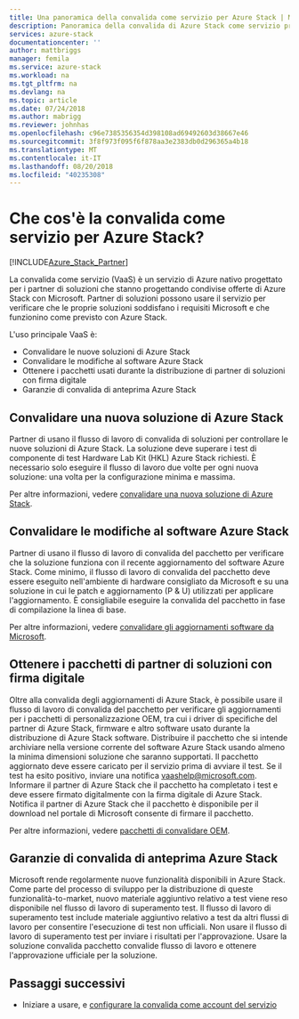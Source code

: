 ```yaml
---
title: Una panoramica della convalida come servizio per Azure Stack | Microsoft Docs
description: Panoramica della convalida di Azure Stack come servizio problemi noti.
services: azure-stack
documentationcenter: ''
author: mattbriggs
manager: femila
ms.service: azure-stack
ms.workload: na
ms.tgt_pltfrm: na
ms.devlang: na
ms.topic: article
ms.date: 07/24/2018
ms.author: mabrigg
ms.reviewer: johnhas
ms.openlocfilehash: c96e7385356354d398108ad69492603d38667e46
ms.sourcegitcommit: 3f8f973f095f6f878aa3e2383db0d296365a4b18
ms.translationtype: MT
ms.contentlocale: it-IT
ms.lasthandoff: 08/20/2018
ms.locfileid: "40235308"
---
```

# <a name="what-is-validation-as-a-service-for-azure-stack"></a>Che cos'è la convalida come servizio per Azure Stack?

[!INCLUDE[Azure_Stack_Partner](./includes/azure-stack-partner-appliesto.md)]

La convalida come servizio (VaaS) è un servizio di Azure nativo progettato per i partner di soluzioni che stanno progettando condivise offerte di Azure Stack con Microsoft. Partner di soluzioni possono usare il servizio per verificare che le proprie soluzioni soddisfano i requisiti Microsoft e che funzionino come previsto con Azure Stack.

L'uso principale VaaS è:

- Convalidare le nuove soluzioni di Azure Stack
- Convalidare le modifiche al software Azure Stack
- Ottenere i pacchetti usati durante la distribuzione di partner di soluzioni con firma digitale
- Garanzie di convalida di anteprima Azure Stack

## <a name="validate-new-azure-stack-solution"></a>Convalidare una nuova soluzione di Azure Stack

Partner di usano il flusso di lavoro di convalida di soluzioni per controllare le nuove soluzioni di Azure Stack. La soluzione deve superare i test di componente di test Hardware Lab Kit (HKL) Azure Stack richiesti. È necessario solo eseguire il flusso di lavoro due volte per ogni nuova soluzione: una volta per la configurazione minima e massima.

Per altre informazioni, vedere [convalidare una nuova soluzione di Azure Stack](azure-stack-vaas-validate-solution-new.md).

## <a name="validate-changes-to-the-azure-stack-software"></a>Convalidare le modifiche al software Azure Stack

Partner di usano il flusso di lavoro di convalida del pacchetto per verificare che la soluzione funziona con il recente aggiornamento del software Azure Stack. Come minimo, il flusso di lavoro di convalida del pacchetto deve essere eseguito nell'ambiente di hardware consigliato da Microsoft e su una soluzione in cui le patch e aggiornamento (P & U) utilizzati per applicare l'aggiornamento. È consigliabile eseguire la convalida del pacchetto in fase di compilazione la linea di base.

Per altre informazioni, vedere [convalidare gli aggiornamenti software da Microsoft](azure-stack-vaas-validate-microsoft-updates.md).

## <a name="get-digitally-signed-solution-partner-packages"></a>Ottenere i pacchetti di partner di soluzioni con firma digitale

Oltre alla convalida degli aggiornamenti di Azure Stack, è possibile usare il flusso di lavoro di convalida del pacchetto per verificare gli aggiornamenti per i pacchetti di personalizzazione OEM, tra cui i driver di specifiche del partner di Azure Stack, firmware e altro software usato durante la distribuzione di Azure Stack software. Distribuire il pacchetto che si intende archiviare nella versione corrente del software Azure Stack usando almeno la minima dimensioni soluzione che saranno supportati. Il pacchetto aggiornato deve essere caricato per il servizio prima di avviare il test. Se il test ha esito positivo, inviare una notifica vaashelp@microsoft.com. Informare il partner di Azure Stack che il pacchetto ha completato i test e deve essere firmato digitalmente con la firma digitale di Azure Stack. Notifica il partner di Azure Stack che il pacchetto è disponibile per il download nel portale di Microsoft consente di firmare il pacchetto.

Per altre informazioni, vedere [pacchetti di convalidare OEM](azure-stack-vaas-validate-oem-package.md).

## <a name="preview-azure-stack-validation-collateral"></a>Garanzie di convalida di anteprima Azure Stack

Microsoft rende regolarmente nuove funzionalità disponibili in Azure Stack. Come parte del processo di sviluppo per la distribuzione di queste funzionalità-to-market, nuovo materiale aggiuntivo relativo a test viene reso disponibile nel flusso di lavoro di superamento test. Il flusso di lavoro di superamento test include materiale aggiuntivo relativo a test da altri flussi di lavoro per consentire l'esecuzione di test non ufficiali. Non usare il flusso di lavoro di superamento test per inviare i risultati per l'approvazione. Usare la soluzione convalida pacchetto convalide flusso di lavoro e ottenere l'approvazione ufficiale per la soluzione.

## <a name="next-steps"></a>Passaggi successivi

- Iniziare a usare, e [configurare la convalida come account del servizio](azure-stack-vaas-validate-solution-new.md)
